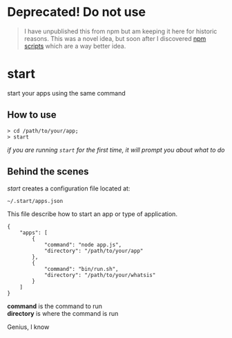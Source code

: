 # Deprecated! Do not use

> I have unpublished this from npm but am keeping it here for historic reasons. This was a novel idea, but soon after I discovered [npm scripts](https://docs.npmjs.com/misc/scripts) which are a way better idea.

start
=====
start your apps using the same command


How to use
----
    > cd /path/to/your/app;
    > start

*if you are running `start` for the first time, it will prompt you about what to do*

Behind the scenes
----
*start* creates a configuration file located at:

    ~/.start/apps.json

This file describe how to start an app or type of application.

    {
        "apps": [
            {
                "command": "node app.js",
                "directory": "/path/to/your/app"
            },
            {
                "command": "bin/run.sh",
                "directory": "/path/to/your/whatsis"
            }
        ]
    }

**command** is the command to run  
**directory** is where the command is run  

Genius, I know
